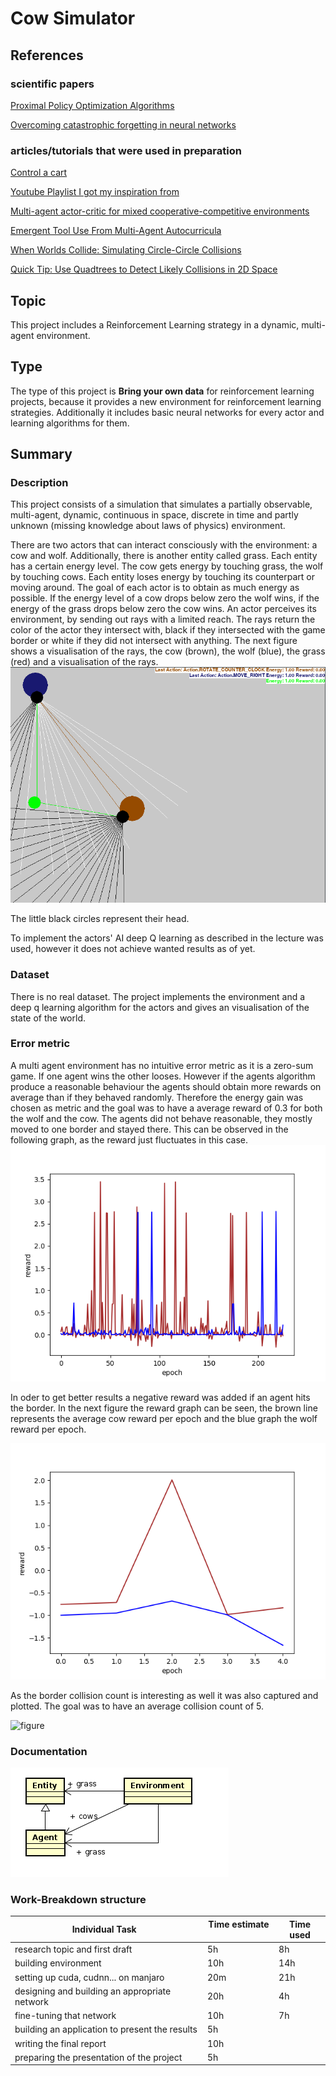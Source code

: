 # Cow Simulator

## References

### scientific papers

[Proximal Policy Optimization Algorithms](https://arxiv.org/abs/1707.06347)

[Overcoming catastrophic forgetting in neural networks](https://www.pnas.org/content/114/13/3521.abstract)

### articles/tutorials that were used in preparation

[Control a cart](https://pytorch.org/tutorials/intermediate/reinforcement_q_learning.html)

[Youtube Playlist I got my inspiration from](https://www.youtube.com/watch?v=xukp4MMTTFI&list=PL58qjcU5nk8u4Ajat6ppWVBmS_BCN_T7-&index=1 "Youtube Playlist Inspiration")

[Multi-agent actor-critic for mixed cooperative-competitive environments](https://arxiv.org/abs/1706.02275)

[Emergent Tool Use From Multi-Agent Autocurricula](https://arxiv.org/abs/1909.07528)

[When Worlds Collide: Simulating Circle-Circle Collisions](https://gamedevelopment.tutsplus.com/tutorials/when-worlds-collide-simulating-circle-circle-collisions--gamedev-769)

[Quick Tip: Use Quadtrees to Detect Likely Collisions in 2D Space](https://gamedevelopment.tutsplus.com/tutorials/quick-tip-use-quadtrees-to-detect-likely-collisions-in-2d-space--gamedev-374)

## Topic
This project includes a Reinforcement Learning strategy in a dynamic, multi-agent environment. <!-- TODO: define it more precisly-->

## Type
The type of this project is **Bring your own data** for reinforcement learning projects, because it provides a new environment for reinforcement learning strategies. 
Additionally it includes basic neural networks for every actor and learning algorithms for them.

## Summary
### Description

This project consists of a simulation that simulates a partially observable, multi-agent, dynamic, continuous in space, discrete in time and partly unknown (missing knowledge about laws of physics) environment.

There are two actors that can interact consciously with the environment: a cow and wolf. 
Additionally, there is another entity called grass. 
Each entity has a certain energy level.
The cow gets energy by touching grass, the wolf by touching cows.
Each entity loses energy by touching its counterpart or moving around.
The goal of each actor is to obtain as much energy as possible.
If the energy level of a cow drops below zero the wolf wins, if the energy of the grass drops below zero the cow wins.
An actor perceives its environment, by sending out rays with a limited reach. 
The rays return the color of the actor they intersect with, black if they intersected with the game border or white if they did not intersect with anything.
The next figure shows a visualisation of the rays, the cow (brown), the wolf (blue), the grass (red) and a visualisation of the rays.
![figure1](screenshot.png)

The little black circles represent their head.

To implement the actors' AI deep Q learning as described in the lecture was used, however it does not achieve wanted results as of yet.


### Dataset
There is no real dataset. The project implements the environment and a deep q learning algorithm for the actors and gives an visualisation of the state of the world.

### Error metric
A multi agent environment has no intuitive error metric as it is a zero-sum game.
If one agent wins the other looses.
However if the agents algorithm produce a reasonable behaviour the agents should obtain more rewards on average than if they behaved randomly.
Therefore the energy gain was chosen as metric and the goal was to have a average reward of 0.3 for both the wolf and the cow.
The agents did not behave reasonable, they mostly moved to one border and stayed there.
This can be observed in the following graph, as the reward just fluctuates in this case.
![figure](result/dqn-result-without-border.png)

In oder to get better results a negative reward was added if an agent hits the border.
In the next figure the reward graph can be seen, the brown line represents the average cow reward per epoch and the blue graph the wolf reward per epoch.

![figure](result/dqn-result.png)

As the border collision count is interesting as well it was also captured and plotted.
The goal was to have an average collision count of 5.

![figure](result/dqn-result-collision-result.png)

### Documentation

![figure](documentation/overview.png)

### Work-Breakdown structure


| Individual Task &nbsp;                                     | Time estimate &nbsp; | Time used |
|------------------------------------------------------------|----------------------|-----------|
| research topic and first draft                             | 5h                   |  8h       |
| building environment                                       | 10h                  |  14h      |
| setting up cuda, cudnn... on manjaro                       | 20m                  |  21h      |
| designing and building an appropriate network &nbsp;&nbsp; | 20h                  |  4h       |
| fine-tuning that network                                   | 10h                  |  7h       |
| building an application to present the results             | 5h                   |           |
| writing the final report                                   | 10h                  |           |
| preparing the presentation of the project                  | 5h                   |           |

